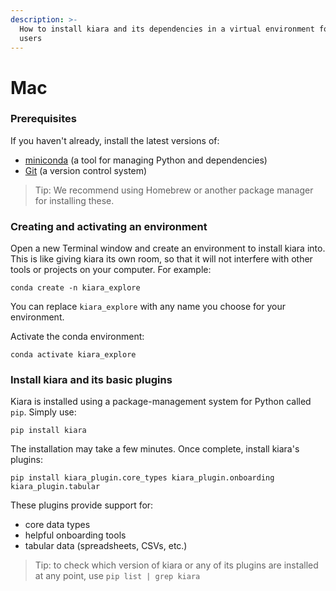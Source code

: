 ```yaml
---
description: >-
  How to install kiara and its dependencies in a virtual environment for Mac
  users
---
```


# Mac

### Prerequisites&#x20;

If you haven't already, install the latest versions of:

* [miniconda](https://www.anaconda.com/docs/getting-started/miniconda/main) (a tool for managing Python and dependencies)
* [Git](https://git-scm.com/book/en/v2/Getting-Started-Installing-Git) (a version control system)

> Tip: We recommend using Homebrew or another package manager for installing these.

### Creating and activating an environment

Open a new Terminal window and create an environment to install kiara into. This is like giving kiara its own room, so that it will not interfere with other tools or projects on your computer. For example:

```⏎
conda create -n kiara_explore
```

You can replace `kiara_explore` with any name you choose for your environment.

Activate the conda environment:&#x20;

```⏎
conda activate kiara_explore
```

### Install kiara and its basic plugins

Kiara is installed using a package-management system for Python called `pip`. Simply use:

```⏎
pip install kiara
```

The installation may take a few minutes. Once complete, install kiara's plugins:

```
pip install kiara_plugin.core_types kiara_plugin.onboarding kiara_plugin.tabular
```

These plugins provide support for:

* core data types
* helpful onboarding tools
* tabular data (spreadsheets, CSVs, etc.)

> Tip: to check which version of kiara or any of its plugins are installed at any point, use `pip list | grep kiara`&#x20;
